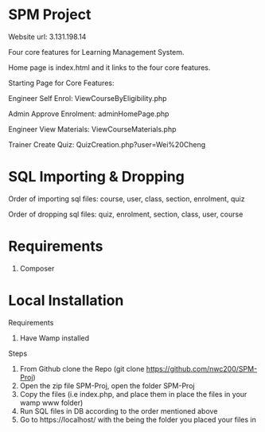 # SPM Project

Website url: 3.131.198.14

Four core features for Learning Management System.

Home page is index.html and it links to the four core features.

Starting Page for Core Features:

Engineer Self Enrol: ViewCourseByEligibility.php

Admin Approve Enrolment: adminHomePage.php

Engineer View Materials: ViewCourseMaterials.php

Trainer Create Quiz: QuizCreation.php?user=Wei%20Cheng

# SQL Importing & Dropping
Order of importing sql files: course, user, class, section, enrolment, quiz

Order of dropping sql files: quiz, enrolment, section, class, user, course

# Requirements
1) Composer

# Local Installation
Requirements
1) Have Wamp installed

Steps
1) From Github clone the Repo (git clone https://github.com/nwc200/SPM-Proj)
2) Open the zip file SPM-Proj, open the folder SPM-Proj
3) Copy the files (i.e index.php, and place them in place the files in your wamp www folder)
4) Run SQL files in DB according to the order mentioned above
5) Go to https://localhost/<foldername> with the <foldername> being the folder you placed your files in
